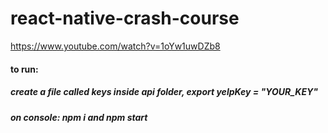 ﻿# react-native-crash-course
https://www.youtube.com/watch?v=1oYw1uwDZb8

#### to run:
##### create a file called keys inside api folder, export yelpKey = "YOUR_KEY"
##### on console: npm i and npm start
